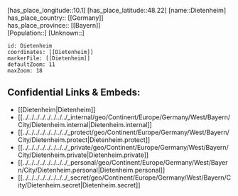 ﻿---
location: [48.22,10.1] 
mapzoom: [7,12] 
mapmarker: city 
type: City
tags:
- geo/City


SpocWebEntityId: 29789
isDeleted: false
confidential: public

---
[has_place_longitude::10.1] 
[has_place_latitude::48.22] 
[name::Dietenheim] 
has_place_country:: [[Germany]]  
has_place_province:: [[Bayern]]  
[Population::] 
[Unknown::] 


```leaflet
id: Dietenheim
coordinates: [[Dietenheim]] 
markerFile: [[Dietenheim]] 
defaultZoom: 11 
maxZoom: 18
```


## Confidential Links & Embeds: 
- [[Dietenheim|Dietenheim]]  
- [[../../../../../../../../_internal/geo/Continent/Europe/Germany/West/Bayern/City/Dietenheim.internal|Dietenheim.internal]] 
- [[../../../../../../../../_protect/geo/Continent/Europe/Germany/West/Bayern/City/Dietenheim.protect|Dietenheim.protect]] 
- [[../../../../../../../../_private/geo/Continent/Europe/Germany/West/Bayern/City/Dietenheim.private|Dietenheim.private]] 
- [[../../../../../../../../_personal/geo/Continent/Europe/Germany/West/Bayern/City/Dietenheim.personal|Dietenheim.personal]] 
- [[../../../../../../../../_secret/geo/Continent/Europe/Germany/West/Bayern/City/Dietenheim.secret|Dietenheim.secret]] 
